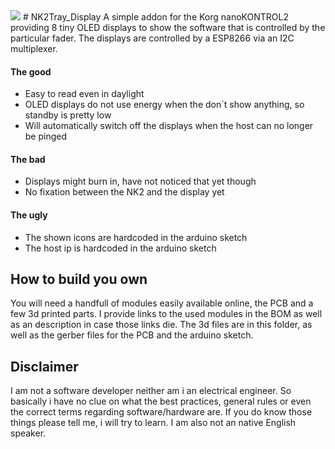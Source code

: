 <img src="https://media.discordapp.net/attachments/532233406482743300/653946714561970176/IMG_20190927_114511.jpg?width=841&height=631">
# NK2Tray_Display
A simple addon for the Korg nanoKONTROL2 providing 8 tiny OLED displays to show the software that is controlled by the particular fader. The displays are controlled by a ESP8266 via an I2C multiplexer.

#### The good
* Easy to read even in daylight
* OLED displays do not use energy when the don´t show anything, so standby is pretty low
* Will automatically switch off the displays when the host can no longer be pinged

#### The bad
* Displays might burn in, have not noticed that yet though
* No fixation between the NK2 and the display yet

#### The ugly
* The shown icons are hardcoded in the arduino sketch
* The host ip is hardcoded in the arduino sketch

## How to build you own
You will need a handfull of modules easily available online, the PCB and a few 3d printed parts.
I provide links to the used modules in the BOM as well as an description in case those links die. 
The 3d files are in this folder, as well as the gerber files for the PCB and the arduino sketch.


## Disclaimer
I am not a software developer neither am i an electrical engineer. So basically i have no clue on what the best practices, general rules or even the correct terms regarding software/hardware are.
If you do know those things please tell me, i will try to learn.
I am also not an native English speaker.







